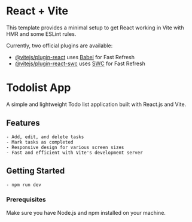 # React + Vite

This template provides a minimal setup to get React working in Vite with HMR and some ESLint rules.

Currently, two official plugins are available:

- [@vitejs/plugin-react](https://github.com/vitejs/vite-plugin-react/blob/main/packages/plugin-react/README.md) uses [Babel](https://babeljs.io/) for Fast Refresh
- [@vitejs/plugin-react-swc](https://github.com/vitejs/vite-plugin-react-swc) uses [SWC](https://swc.rs/) for Fast Refresh

# Todolist App

A simple and lightweight Todo list application built with React.js and Vite.

## Features

    - Add, edit, and delete tasks
    - Mark tasks as completed
    - Responsive design for various screen sizes
    - Fast and efficient with Vite's development server

## Getting Started

    - npm run dev

### Prerequisites

Make sure you have Node.js and npm installed on your machine.
